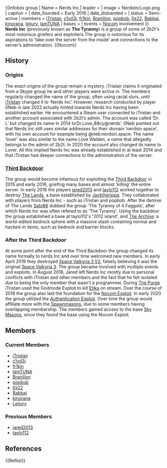 {{Infobox group
| Name = Nerds Inc
| leader =
| image = NerdsIncLogo.png
| caption =
| date_founded = Early 2016
| date_disbanded =
| status = Semi-active
| members = [iTristan](https://2b2t.miraheze.org/wiki/iTristan), [c1yd3i](https://2b2t.miraheze.org/wiki/c1yd3i), [fr1kin](https://2b2t.miraheze.org/wiki/fr1kin), [Branillon](https://2b2t.miraheze.org/wiki/Branillon), [popbob](https://2b2t.miraheze.org/wiki/popbob), [0x22](https://2b2t.miraheze.org/wiki/0x22), [Babbaj](https://2b2t.miraheze.org/wiki/Babbaj), [kinorana](https://2b2t.miraheze.org/wiki/kinorana), [leijurv](https://2b2t.miraheze.org/wiki/leijurv), [IamTUNA](https://2b2t.miraheze.org/wiki/IamTUNA)
| bases =
| events = [Nocom](https://2b2t.miraheze.org/wiki/Nocom) involvement
}}
**Nerds Inc** (previously known as **The Tyranny**) is a group of some of 2b2t's most notorious griefers and exploiters.The group is notorious for its aspirations to ‘take over the server from the inside’ and connections to the server’s administration.
{{Nocom}}

## History
### Origins
The exact origins of the group remain a mystery. iTristan claims it originated from a Skype group he and other players were active in. The members regularly changed the name of the group, often using racial slurs, until [iTristan](https://2b2t.miraheze.org/wiki/iTristan) changed it to ‘Nerds Inc’. However, research conducted by player 0Neb in late 2022 actually hinted towards Nerds Inc having been established earlier. He encountered a Steam user connected to iTristan and another account associated with 2b2t’s admin. The account was called ‘Dr. L’ but changed its name in 2014 to‘Dr.Love_88cy@nerds’. 0Neb pointed out that Nerds Inc still uses similar addresses for their domain ‘nerdsin.space’, with his own account for example being @neb:nerdsin.space. The name ‘lover’ was also similar to the name Love Walden, a name that allegedly belongs to the admin of 2b2t. In 2020 the account also changed its name to Lover. All this implied Nerds Inc was already established in at least 2014 and that iTristan had deeper connections to the administration of the server.

### [Third Backdoor](https://2b2t.miraheze.org/wiki/Third_Backdoor)
The group would become infamous for exploiting the [Third Backdoor](https://2b2t.miraheze.org/wiki/Third_Backdoor) in 2015 and early 2016, griefing many bases and almost ‘killing’ the entire server. In early 2016 the players [jared2013](https://2b2t.miraheze.org/wiki/jared2013) and [taylo112](https://2b2t.miraheze.org/wiki/taylo112) worked together to destroy [The Lands](https://2b2t.miraheze.org/wiki/The_Lands), a base established by [Jacktherippa](https://2b2t.miraheze.org/wiki/Jacktherippa). They collaborated with players from Nerds Inc - such as iTristan and popbob. After the demise of The Lands [Sato86](https://2b2t.miraheze.org/wiki/Sato86) dubbed the group 'The Tyranny of 4 Faggots', after which Nerds Inc was often refered to as 'The Tyranny'. Using the backdoor the group established a base at taylo112's '2012 island', and [The Archive](https://2b2t.miraheze.org/wiki/The_Archive_(build))<nowiki/>: a world-edited bedrock sphere with a massive stash containing normal and hacked-in items, such as bedrock and barrier blocks.

### After the Third Backdoor
At some point after the end of the Third Backdoor the group changed its name formally to nerds Inc and over time welcomed new members. In early April 2018 they destroyed [Space Valkyria 3 V2](https://2b2t.miraheze.org/wiki/Space_Valkyria_3_V2), falsely believing it was the original [Space Valkyria 3](https://2b2t.miraheze.org/wiki/Space_Valkyria_3).  The group became involved with multiple events and exploits. In August 2018, Jared left Nerds Inc mostly due to personal conflicts with iTristan and other members and the fact that he felt isolated due to being the only member that wasn't a programmer.  During [The Purge](https://2b2t.miraheze.org/wiki/The_Purge) iTristan used the Godmode Exploit to kill [Etika](https://2b2t.miraheze.org/wiki/Etika) on stream. Over the course of 2018 the group also laid the foundation for the [Nocom Exploit](https://2b2t.miraheze.org/wiki/Nocom). In early 2020 the group utilized the [Authentication Exploit](https://2b2t.miraheze.org/wiki/Authentication_Exploit). Over time the group would affiliate more with the [Spawnmasons](https://2b2t.miraheze.org/wiki/Spawnmasons), due to some members having overlapping membership. The members gained access to the base [Sky Masons](https://2b2t.miraheze.org/wiki/Sky_Masons), since they found the base using the Nocom Exploit.

## Members
### Current Members
* [iTristan](https://2b2t.miraheze.org/wiki/iTristan)
* [c1yd3i](https://2b2t.miraheze.org/wiki/c1yd3i)
* [fr1kin](https://2b2t.miraheze.org/wiki/fr1kin)
* [IamTUNA](https://2b2t.miraheze.org/wiki/IamTUNA)
* [Branillon](https://2b2t.miraheze.org/wiki/Branillon)
* [popbob](https://2b2t.miraheze.org/wiki/popbob)
* [0x22](https://2b2t.miraheze.org/wiki/0x22)
* [Babbaj](https://2b2t.miraheze.org/wiki/Babbaj)
* [kinorana](https://2b2t.miraheze.org/wiki/kinorana)
* [Leijurv](https://2b2t.miraheze.org/wiki/Leijurv)

### Previous Members
* [jared2013](https://2b2t.miraheze.org/wiki/jared2013)
* [taylo112](https://2b2t.miraheze.org/wiki/taylo112)

## References
{{Reflist}}